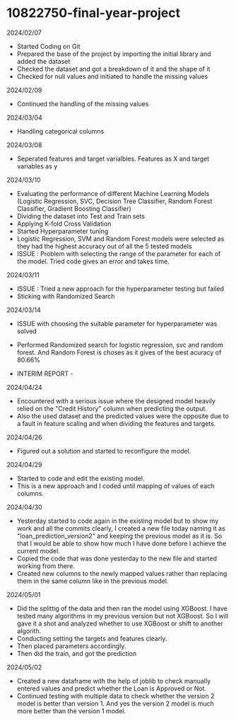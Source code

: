 # 10822750-final-year-project
2024/02/07
- Started Coding on Git
- Prepared the base of the project by importing the initial library and added the dataset
- Checked the dataset and got a breakdown of it and the shape of it
- Checked for null values and initiated to handle the missing values

2024/02/09
- Continued the handling of the missing values

2024/03/04
- Handling categorical columns

2024/03/08
- Seperated features and target varialbles. Features as X and target variables as y

2024/03/10
- Evaluating the performance of different Machine Learning Models (Logistic Regression, SVC, Decision Tree Classifier, Random Forest Classifier, Gradient Boosting Classifier)
- Dividing the dataset into Test and Train sets
- Applying K-fold Cross Validation
- Started Hyperparameter tuning
- Logistic Regression, SVM and Random Forest models were selected as they had the highest accuracy out of all the 5 tested models
- ISSUE : Problem with selecting the range of the parameter for each of the model. Tried code gives an error and takes time.

2024/03/11
- ISSUE : Tried a new approach for the hyperparameter testing but failed
- Sticking with Randomized Search

2024/03/14
- ISSUE with choosing the suitable parameter for hyperparameter was solved
- Performed Randomized search for logistic regression, svc and random forest. And Random Forest is choses as it gives of the best acuracy of 80.66%

- INTERIM REPORT -

2024/04/24
- Encountered with a serious issue where the designed model heavily relied on the "Credit History" column  when predicting the output.
- Also the used dataset and the predicted values were the opposite due to a fault in feature scaling and when dividing the features and targets.

2024/04/26
- Figured out a solution and started to reconfigure the model.

2024/04/29
- Started to code and edit the existing model.
- This is a new approach and I coded until mapping of values of each columns.

2024/04/30
- Yesterday started to code again in the existing model but to show my work and all the commits clearly, I created a new file today naming it as "loan_prediction_version2" and keeping the previous model as it is. So that I would be able to show how much I have done before I achieve the current model.
- Copied the code that was done yesterday to the new file and started working from there.
- Created new columns to the newly mapped values rather than replacing them in the same column like in the previous model.

2024/05/01
- Did the splittig of the data and then ran the model using XGBoost. I have tested many algorithms in my previous version but not XGBoost. So I will gave it a shot and analyzed whether to use XGBoost or shift to another algorith.
- Conducting setting the targets and features clearly.
- Then placed parameters accordingly.
- Then did the train, and got the prediction

2024/05/02
- Created a new dataframe with the help of joblib to check manually entered values and predict whether the Loan is Approved or Not.
- Continued testing with multiple data to check whether the version 2 model is better than version 1. And yes the version 2 model is much more better than the version 1 model.
